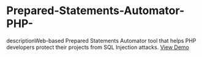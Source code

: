# Prepared-Statements-Automator-PHP-
descriptionWeb-based Prepared Statements Automator tool that helps PHP developers protect their projects from SQL Injection attacks.
<a target="_blank" href="https://mahmudmardini.bartinrehberi.info/projects/prepared-statements-automator/">View Demo</a>

